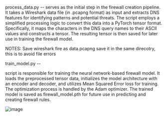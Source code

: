 process_data.py -- 
serves as the initial step in the firewall creation pipeline. It takes a Wireshark data file (in .pcapng format) as input and extracts DNS features for identifying patterns and potential threats. 
The script employs a simplified processing logic to convert this data into a PyTorch tensor format. Specifically, it maps the characters in the DNS query names to their ASCII values and constructs a tensor. 
The resulting tensor is then saved for later use in training the firewall model.

NOTES: Save wireshark fire as data.pcapng save it in the same direcotry, this is to avoid file errors 

train_model.py --

script is responsible for training the neural network-based firewall model. It loads the preprocessed tensor data, initializes the model architecture with an encoder and decoder, and utilizes Mean Squared Error loss for training. 
The optimization process is handled by the Adam optimizer. The trained model is saved as firewall_model.pth for future use in predicting and creating firewall rules.


![image](https://github.com/Matthew-a-smith/Capstone_AI-FirewallModel/assets/109995724/17ad6733-4d75-4867-b6cc-fc2b2f945b0a)
